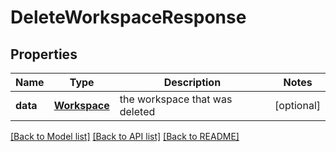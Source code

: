 # DeleteWorkspaceResponse

## Properties
Name | Type | Description | Notes
------------ | ------------- | ------------- | -------------
**data** | [**Workspace**](Workspace.md) | the workspace that was deleted | [optional] 

[[Back to Model list]](../README.md#documentation-for-models) [[Back to API list]](../README.md#documentation-for-api-endpoints) [[Back to README]](../README.md)


